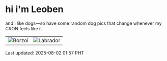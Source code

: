 # hi i'm Leoben

and i like dogs—so have some random dog pics that change whenever my CRON feels like it

|  |  |
|--------|----------|
| ![Borzoi](https://random-dog-vercel.vercel.app/api/random-borzoi?v=1754071031) | ![Labrador](https://random-dog-vercel.vercel.app/api/random-labrador?v=1754071031) |

Last updated: 2025-08-02 01:57 PHT
